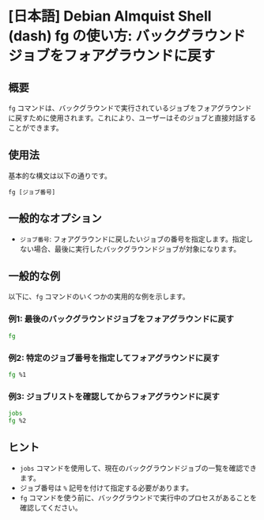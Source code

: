 # [日本語] Debian Almquist Shell (dash) fg の使い方: バックグラウンドジョブをフォアグラウンドに戻す

## 概要
`fg` コマンドは、バックグラウンドで実行されているジョブをフォアグラウンドに戻すために使用されます。これにより、ユーザーはそのジョブと直接対話することができます。

## 使用法
基本的な構文は以下の通りです。

```
fg [ジョブ番号]
```

## 一般的なオプション
- `ジョブ番号`: フォアグラウンドに戻したいジョブの番号を指定します。指定しない場合、最後に実行したバックグラウンドジョブが対象になります。

## 一般的な例
以下に、`fg` コマンドのいくつかの実用的な例を示します。

### 例1: 最後のバックグラウンドジョブをフォアグラウンドに戻す
```sh
fg
```

### 例2: 特定のジョブ番号を指定してフォアグラウンドに戻す
```sh
fg %1
```

### 例3: ジョブリストを確認してからフォアグラウンドに戻す
```sh
jobs
fg %2
```

## ヒント
- `jobs` コマンドを使用して、現在のバックグラウンドジョブの一覧を確認できます。
- ジョブ番号は `%` 記号を付けて指定する必要があります。
- `fg` コマンドを使う前に、バックグラウンドで実行中のプロセスがあることを確認してください。